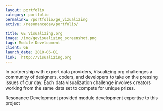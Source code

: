 ```yaml
---
layout: portfolio
category: portfolio
permalink: /portfolio/ge_vizualizing
active: /resonancedev/portfolio/

title: GE Visualizing.org
image: /img/gevisualizing_screenshot.png
tags: Module Development 
client: GE
launch_date: 2010-06-01
link:  http://visualizing.org
---
```

In partnership with expert data providers, Visualizing.org challenges a community of designers, coders, and developers to take on the pressing issues of our day. Each data visualization challenge involves creators working from the same data set to compete for unique prizes.

Resonance Development provided module development expertise to this project